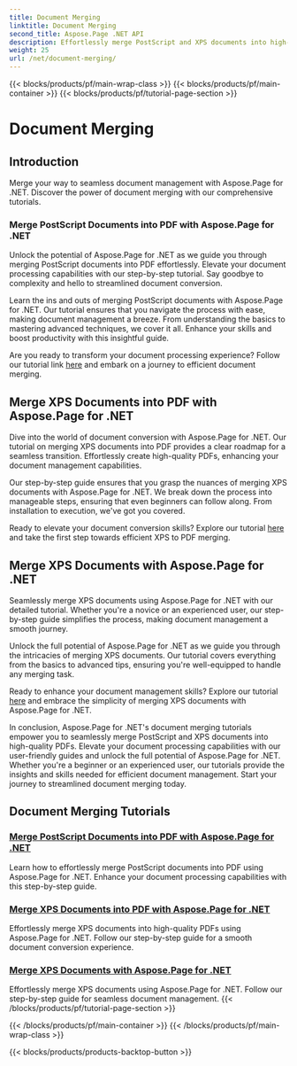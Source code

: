```yaml
---
title: Document Merging
linktitle: Document Merging
second_title: Aspose.Page .NET API
description: Effortlessly merge PostScript and XPS documents into high-quality PDFs using Aspose.Page for .NET. Enhance your document processing with our step-by-step tutorials.
weight: 25
url: /net/document-merging/
---
```


{{< blocks/products/pf/main-wrap-class >}}
{{< blocks/products/pf/main-container >}}
{{< blocks/products/pf/tutorial-page-section >}}

# Document Merging

## Introduction

Merge your way to seamless document management with Aspose.Page for .NET. Discover the power of document merging with our comprehensive tutorials.

### Merge PostScript Documents into PDF with Aspose.Page for .NET
Unlock the potential of Aspose.Page for .NET as we guide you through merging PostScript documents into PDF effortlessly. Elevate your document processing capabilities with our step-by-step tutorial. Say goodbye to complexity and hello to streamlined document conversion.

Learn the ins and outs of merging PostScript documents with Aspose.Page for .NET. Our tutorial ensures that you navigate the process with ease, making document management a breeze. From understanding the basics to mastering advanced techniques, we cover it all. Enhance your skills and boost productivity with this insightful guide.

Are you ready to transform your document processing experience? Follow our tutorial link [here](./merge-postscript-documents-into-pdf/) and embark on a journey to efficient document merging.

## Merge XPS Documents into PDF with Aspose.Page for .NET
Dive into the world of document conversion with Aspose.Page for .NET. Our tutorial on merging XPS documents into PDF provides a clear roadmap for a seamless transition. Effortlessly create high-quality PDFs, enhancing your document management capabilities.

Our step-by-step guide ensures that you grasp the nuances of merging XPS documents with Aspose.Page for .NET. We break down the process into manageable steps, ensuring that even beginners can follow along. From installation to execution, we've got you covered.

Ready to elevate your document conversion skills? Explore our tutorial [here](./merge-xps-documents-into-pdf/) and take the first step towards efficient XPS to PDF merging.

## Merge XPS Documents with Aspose.Page for .NET
Seamlessly merge XPS documents using Aspose.Page for .NET with our detailed tutorial. Whether you're a novice or an experienced user, our step-by-step guide simplifies the process, making document management a smooth journey.

Unlock the full potential of Aspose.Page for .NET as we guide you through the intricacies of merging XPS documents. Our tutorial covers everything from the basics to advanced tips, ensuring you're well-equipped to handle any merging task.

Ready to enhance your document management skills? Explore our tutorial [here](./merge-xps-documents/) and embrace the simplicity of merging XPS documents with Aspose.Page for .NET.

In conclusion, Aspose.Page for .NET's document merging tutorials empower you to seamlessly merge PostScript and XPS documents into high-quality PDFs. Elevate your document processing capabilities with our user-friendly guides and unlock the full potential of Aspose.Page for .NET. Whether you're a beginner or an experienced user, our tutorials provide the insights and skills needed for efficient document management. Start your journey to streamlined document merging today.
## Document Merging Tutorials
### [Merge PostScript Documents into PDF with Aspose.Page for .NET](./merge-postscript-documents-into-pdf/)
Learn how to effortlessly merge PostScript documents into PDF using Aspose.Page for .NET. Enhance your document processing capabilities with this step-by-step guide.
### [Merge XPS Documents into PDF with Aspose.Page for .NET](./merge-xps-documents-into-pdf/)
Effortlessly merge XPS documents into high-quality PDFs using Aspose.Page for .NET. Follow our step-by-step guide for a smooth document conversion experience.
### [Merge XPS Documents with Aspose.Page for .NET](./merge-xps-documents/)
Effortlessly merge XPS documents using Aspose.Page for .NET. Follow our step-by-step guide for seamless document management.
{{< /blocks/products/pf/tutorial-page-section >}}

{{< /blocks/products/pf/main-container >}}
{{< /blocks/products/pf/main-wrap-class >}}

{{< blocks/products/products-backtop-button >}}
